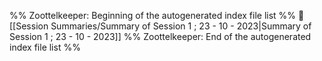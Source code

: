 %% Zoottelkeeper: Beginning of the autogenerated index file list  %%
📄 [[Session Summaries/Summary of Session 1 ; 23 - 10 - 2023|Summary of Session 1 ; 23 - 10 - 2023]]
%% Zoottelkeeper: End of the autogenerated index file list  %%
